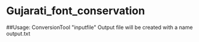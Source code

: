 # Gujarati_font_conservation
##Usage: ConversionTool "inputfile"
Output file will be created with a name output.txt
